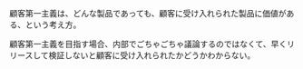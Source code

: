 顧客第一主義は、どんな製品であっても、顧客に受け入れられた製品に価値がある、という考え方。

顧客第一主義を目指す場合、内部でごちゃごちゃ議論するのではなくて、早くリリースして検証しないと顧客に受け入れられたかどうかわからない。
